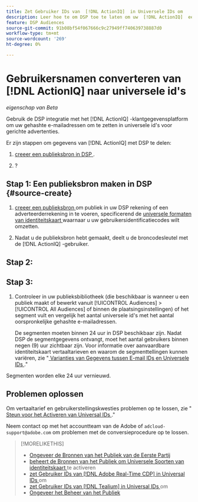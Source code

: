 ```yaml
---
title: Zet Gebruiker IDs van  [!DNL ActionIQ]  in Universele IDs om
description: Leer hoe te om DSP toe te laten om uw  [!DNL ActionIQ]  eerste-partijsegmenten in te voeren.
feature: DSP Audiences
source-git-commit: 91b08bf54f067666c9c27949ff740639738887d0
workflow-type: tm+mt
source-wordcount: '269'
ht-degree: 0%

---
```


# Gebruikersnamen converteren van [!DNL ActionIQ] naar universele id&#39;s

*eigenschap van Beta*

Gebruik de DSP integratie met het [!DNL ActionIQ] -klantgegevensplatform om uw gehashte e-mailadressen om te zetten in universele id&#39;s voor gerichte advertenties.

Er zijn <!-- NN --> stappen om gegevens van [!DNL ActionIQ] met DSP te delen:

1. [ creeer een publieksbron in DSP ](#source-create).

1. ?

## Stap 1: Een publieksbron maken in DSP {#source-create}

1. [ creeer een publieksbron ](source-manage.md) om publiek in uw DSP rekening of een adverteerderrekening in te voeren, specificerend de [ universele formaten van identiteitskaart ](source-about.md) waarnaar u uw gebruikersidentificatiecodes wilt omzetten.

1. Nadat u de publieksbron hebt gemaakt, deelt u de broncodesleutel met de [!DNL ActionIQ] -gebruiker.

## Stap 2:

## Stap 3:

1. Controleer in uw publieksbibliotheek (die beschikbaar is wanneer u een publiek maakt of bewerkt vanuit [!UICONTROL Audiences] > [!UICONTROL All Audiences] of binnen de plaatsingsinstellingen) of het segment vult en vergelijk het aantal universele id&#39;s met het aantal oorspronkelijke gehashte e-mailadressen.

   De segmenten moeten binnen 24 uur in DSP beschikbaar zijn. Nadat DSP de segmentgegevens ontvangt, moet het aantal gebruikers binnen negen (9) uur zichtbaar zijn. Voor informatie over aanvaardbare identiteitskaart vertaaltarieven en waarom de segmenttellingen kunnen variëren, zie &quot;[ Varianties van Gegevens tussen E-mail IDs en Universele IDs ](#universal-ids-data-variances).&quot;

Segmenten worden elke 24 uur vernieuwd.

## Problemen oplossen

Om vertaaltarief en gebruikerstellingskwesties problemen op te lossen, zie &quot;[ Steun voor het Activeren van Universal IDs ](/help/dsp/audiences/universal-ids.md).&quot;

Neem contact op met het accountteam van de Adobe of `adcloud-support@adobe.com` om problemen met de conversieprocedure op te lossen.

>[!MORELIKETHIS]
>
>* [ Ongeveer de Bronnen van het Publiek van de Eerste Partij ](/help/dsp/audiences/sources/source-about.md)
>* [ beheert de Bronnen van het Publiek om Universele Soorten van identiteitskaart ](source-manage.md) te activeren
>* [ zet Gebruiker IDs van  [!DNL Adobe Real-Time CDP]  in Universal IDs ](/help/dsp/audiences/sources/source-adobe-rtcdp.md) om
>* [ zet Gebruiker IDs van  [!DNL Tealium]  in Universal IDs ](/help/dsp/audiences/sources/source-tealium.md) om
>* [ Ongeveer het Beheer van het Publiek ](/help/dsp/audiences/audience-about.md)
